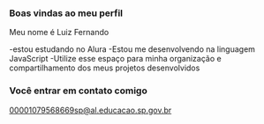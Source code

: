 ### Boas vindas ao meu perfil 

Meu nome é Luiz Fernando

-estou estudando no Alura
-Estou me desenvolvendo na linguagem JavaScript
-Utilize esse espaço para minha organização e compartilhamento dos meus projetos desenvolvidos

### Você entrar em contato comigo

00001079568669sp@al.educacao.sp.gov.br
